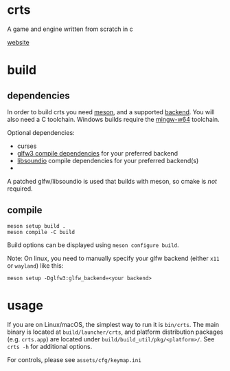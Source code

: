# crts

A game and engine written from scratch in c

[website](https://mochiro.moe/crts)

# build

## dependencies

In order to build crts you need
[meson](https://mesonbuild.com/Getting-meson.html), and a supported
[backend](https://mesonbuild.com/Running-Meson.html).  You will also need a C
toolchain. Windows builds require the [mingw-w64](http://mingw-w64.org/)
toolchain.

Optional dependencies:

+ curses
+ [glfw3 compile
  dependencies](https://www.glfw.org/docs/latest/compile_guide.html#compile_deps)
  for your preferred backend
+ [libsoundio](http://libsound.io/) compile dependencies for your preferred
  backend(s)
+

A patched glfw/libsoundio is used that builds with meson, so cmake is *not*
required.

## compile

```
meson setup build .
meson compile -C build
```

Build options can be displayed using `meson configure build`.

Note: On linux, you need to manually specify your glfw backend (either `x11` or
`wayland`) like this:

```
meson setup -Dglfw3:glfw_backend=<your backend>
```

# usage

If you are on Linux/macOS, the simplest way to run it is `bin/crts`.  The main
binary is located at `build/launcher/crts`, and platform distribution packages
(e.g. `crts.app`) are located under `build/build_util/pkg/<platform>/`. See
`crts -h` for additional options.

For controls, please see `assets/cfg/keymap.ini`
